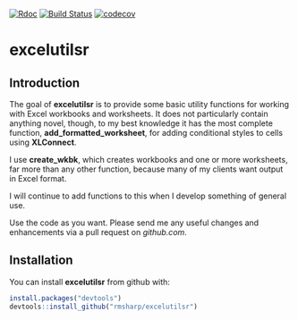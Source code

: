 
[![Rdoc](http://www.rdocumentation.org/badges/version/roxygen2)](http://www.rdocumentation.org/packages/roxygen2) [![Build Status](https://travis-ci.org/rmsharp/excelutilsr.svg?branch=master)](https://travis-ci.org/rmsharp/excelutilsr) [![codecov](https://codecov.io/gh/rmsharp/excelutilsr/branch/master/graph/badge.svg)](https://codecov.io/gh/rmsharp/excelutilsr)

<!-- README.md is generated from README.Rmd. Please edit that file -->
excelutilsr
===========

Introduction
------------

The goal of **excelutilsr** is to provide some basic utility functions for working with Excel workbooks and worksheets. It does not particularly contain anything novel, though, to my best knowledge it has the most complete function, **add\_formatted\_worksheet**, for adding conditional styles to cells using **XLConnect**.

I use **create\_wkbk**, which creates workbooks and one or more worksheets, far more than any other function, because many of my clients want output in Excel format.

I will continue to add functions to this when I develop something of general use.

Use the code as you want. Please send me any useful changes and enhancements via a pull request on *github.com*.

Installation
------------

You can install **excelutilsr** from github with:

``` r
install.packages("devtools")
devtools::install_github("rmsharp/excelutilsr")
```
